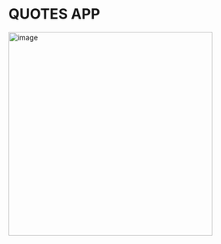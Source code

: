 # QUOTES APP

<img style="vertical-align:middle; horizontal-align:middle;" width="403" alt="image" src="https://user-images.githubusercontent.com/69317200/196929289-180e3262-9c25-4b7e-9f3c-787581a0cfb7.png">
